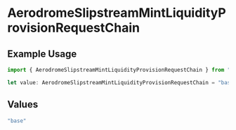 # AerodromeSlipstreamMintLiquidityProvisionRequestChain

## Example Usage

```typescript
import { AerodromeSlipstreamMintLiquidityProvisionRequestChain } from "@compass-labs/api-sdk/models/components";

let value: AerodromeSlipstreamMintLiquidityProvisionRequestChain = "base";
```

## Values

```typescript
"base"
```